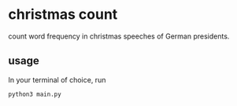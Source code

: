 # christmas count

count word frequency in christmas speeches of German presidents.

## usage
In your terminal of choice, run

`python3 main.py`

